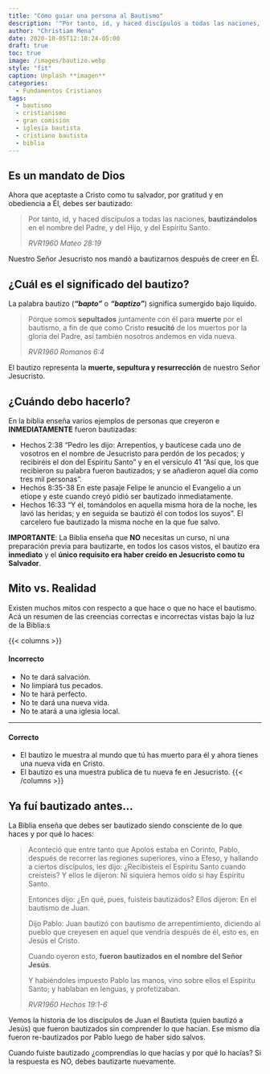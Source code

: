 ```yaml
---
title: "Cómo guiar una persona al Bautismo"
description: '"Por tanto, id, y haced discípulos a todas las naciones, bautizándolos en el nombre del Padre, y del Hijo, y del Espíritu Sant" — RVR1960 Mateo 28:19'
author: "Christiam Mena"
date: 2020-10-05T12:10:24-05:00
draft: true
toc: true
image: /images/bautizo.webp
style: "fit"
caption: Unplash **imagen**
categories:
  - Fundamentos Cristianos
tags:
  - bautismo
  - cristianismo
  - gran comisión
  - iglesia bautista
  - cristiano bautista
  - biblia
---
```


## Es un mandato de Dios

Ahora que aceptaste a Cristo como tu salvador, por gratitud y en obediencia a Él, debes ser bautizado:

> Por tanto, id, y haced discípulos a todas las naciones, **bautizándolos** en el nombre del Padre, y del Hijo, y del Espíritu Santo.
>
> <cite>RVR1960 Mateo 28:19</cite>

Nuestro Señor Jesucristo nos mandó a bautizarnos después de creer en Él.

## ¿Cuál es el significado del bautizo?

La palabra bautizo (***“bapto”*** o ***“baptizo”***) significa sumergido bajo líquido.

> Porque somos **sepultados** juntamente con él para **muerte** por el bautismo, a fin de que como Cristo **resucitó** de los muertos por la gloria del Padre, así también nosotros andemos en vida nueva.
>
> <cite>RVR1960 Romanos 6:4</cite>

El bautizo representa la **muerte, sepultura y resurrección** de nuestro Señor Jesucristo.

## ¿Cuándo debo hacerlo?

En la biblia enseña varios ejemplos de personas que creyeron e **INMEDIATAMENTE** fueron bautizadas:

- Hechos 2:38 “Pedro les dijo: Arrepentíos, y bautícese cada uno de vosotros en el nombre de Jesucristo para perdón de los pecados; y recibiréis el don del Espíritu Santo” y en el versículo 41 “Así que, los que recibieron su palabra fueron bautizados; y se añadieron aquel día como tres mil personas”.
- Hechos 8:35-38 En este pasaje Felipe le anuncio el Evangelio a un etíope y este cuando creyó pidió ser bautizado inmediatamente.
- Hechos 16:33 “Y él, tomándolos en aquella misma hora de la noche, les lavó las heridas; y en seguida se bautizó él con todos los suyos”. El carcelero fue bautizado la misma noche en la que fue salvo.

**IMPORTANTE**: La Biblia enseña que **NO** necesitas un curso, ni una preparación previa para bautizarte, en todos los casos vistos, el bautizo era **inmediato** y el **único requisito era haber creído en Jesucristo como tu Salvador**.

## Mito vs. Realidad

Existen muchos mitos con respecto a que hace o que no hace el bautismo. Acá un resumen de las creencias correctas e incorrectas vistas bajo la luz de la Biblia:s

{{< columns >}}
#### Incorrecto
- No te dará salvación.
- No limpiará tus pecados.
- No te hará perfecto.
- No te dará una nueva vida.
- No te atará a una iglesia local.

***

#### Correcto
- El bautizo le muestra al mundo que tú has muerto para él y ahora tienes una nueva vida en Cristo.
- El bautizo es una muestra publica de tu nueva fe en Jesucristo.
{{< /columns >}}

## Ya fuí bautizado antes...

La Biblia enseña que debes ser bautizado siendo consciente de lo que haces y por qué lo haces:

> Aconteció que entre tanto que Apolos estaba en Corinto, Pablo, después de recorrer las regiones superiores, vino a Efeso, y hallando a ciertos discípulos, les dijo: ¿Recibisteis el Espíritu Santo cuando creísteis? Y ellos le dijeron: Ni siquiera hemos oído si hay Espíritu Santo.
>
> Entonces dijo: ¿En qué, pues, fuisteis bautizados? Ellos dijeron: En el bautismo de Juan.
>
> Dijo Pablo: Juan bautizó con bautismo de arrepentimiento, diciendo al pueblo que creyesen en aquel que vendría después de él, esto es, en Jesús el Cristo.
>
> Cuando oyeron esto, **fueron bautizados en el nombre del Señor Jesús**.
>
> Y habiéndoles impuesto Pablo las manos, vino sobre ellos el Espíritu Santo; y hablaban en lenguas, y profetizaban.
>
> <cite>RVR1960 Hechos 19:1-6</cite>


Vemos la historia de los discípulos de Juan el Bautista (quien bautizó a Jesús) que fueron bautizados sin comprender lo que hacían. Ese mismo día fueron re-bautizados por Pablo luego de haber sido salvos.

Cuando fuiste bautizado ¿comprendías lo que hacías y por qué lo hacías? Si la respuesta es NO, debes bautizarte nuevamente.
